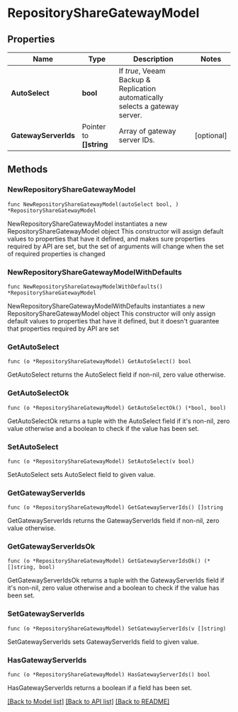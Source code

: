 # RepositoryShareGatewayModel

## Properties

Name | Type | Description | Notes
------------ | ------------- | ------------- | -------------
**AutoSelect** | **bool** | If *true*, Veeam Backup &amp; Replication automatically selects a gateway server. | 
**GatewayServerIds** | Pointer to **[]string** | Array of gateway server IDs. | [optional] 

## Methods

### NewRepositoryShareGatewayModel

`func NewRepositoryShareGatewayModel(autoSelect bool, ) *RepositoryShareGatewayModel`

NewRepositoryShareGatewayModel instantiates a new RepositoryShareGatewayModel object
This constructor will assign default values to properties that have it defined,
and makes sure properties required by API are set, but the set of arguments
will change when the set of required properties is changed

### NewRepositoryShareGatewayModelWithDefaults

`func NewRepositoryShareGatewayModelWithDefaults() *RepositoryShareGatewayModel`

NewRepositoryShareGatewayModelWithDefaults instantiates a new RepositoryShareGatewayModel object
This constructor will only assign default values to properties that have it defined,
but it doesn't guarantee that properties required by API are set

### GetAutoSelect

`func (o *RepositoryShareGatewayModel) GetAutoSelect() bool`

GetAutoSelect returns the AutoSelect field if non-nil, zero value otherwise.

### GetAutoSelectOk

`func (o *RepositoryShareGatewayModel) GetAutoSelectOk() (*bool, bool)`

GetAutoSelectOk returns a tuple with the AutoSelect field if it's non-nil, zero value otherwise
and a boolean to check if the value has been set.

### SetAutoSelect

`func (o *RepositoryShareGatewayModel) SetAutoSelect(v bool)`

SetAutoSelect sets AutoSelect field to given value.


### GetGatewayServerIds

`func (o *RepositoryShareGatewayModel) GetGatewayServerIds() []string`

GetGatewayServerIds returns the GatewayServerIds field if non-nil, zero value otherwise.

### GetGatewayServerIdsOk

`func (o *RepositoryShareGatewayModel) GetGatewayServerIdsOk() (*[]string, bool)`

GetGatewayServerIdsOk returns a tuple with the GatewayServerIds field if it's non-nil, zero value otherwise
and a boolean to check if the value has been set.

### SetGatewayServerIds

`func (o *RepositoryShareGatewayModel) SetGatewayServerIds(v []string)`

SetGatewayServerIds sets GatewayServerIds field to given value.

### HasGatewayServerIds

`func (o *RepositoryShareGatewayModel) HasGatewayServerIds() bool`

HasGatewayServerIds returns a boolean if a field has been set.


[[Back to Model list]](../README.md#documentation-for-models) [[Back to API list]](../README.md#documentation-for-api-endpoints) [[Back to README]](../README.md)


